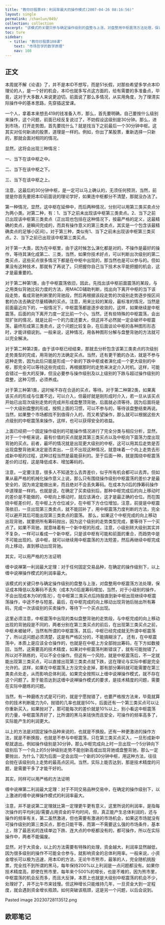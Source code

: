 ```yaml
---
title: "教你炒股票49：利润率最大的操作模式(2007-04-26 08:16:56)"
layout: single
permalink: /chanlun/049/
collection: collection
excerpt: "该模式的关键只参与确定操作级别的盘整与上涨，对盘整用中枢震荡方法处理，保证成本降低以及筹码不丢失（成本为0后是筹码增加，当然，对于小级别的操作，不会出现成本为0的情况），在中枢第三类买点后持股直到新中枢出现继续中枢震荡操作，中途不参与短差。最后，在中枢完成的向上移动出现背驰后抛出所有筹码，完成一次该级别的买卖操作，等待下一个买点出现。"
toc: ture
sidebar:
  - title: "教你炒股票108课"
    text: "市场哲学的数学原理"
    nav: 108
---
```

## 正文

本周就不解《论语》了，并不是本ID不想写，而是51长假，对那些希望多学点本ID理论的人，是一个好的机会，本ID也就多写点这方面的，给有需要的多准备点，毕竟，这对于大多数人来说更迫切。前面说了那么多情况，从实用角度，为了理清实际操作中的基本思路，先穿插这堂课。

一个人，拿着本来想去419的钱准备入市，那么，首先要明确，自己要按什么级别来操作，这个问题，前面已经反复说过了，不妨假设这级别是30分钟。那么，进到市场，打开走势图，首先要找什么？就是找当下之前最后一个30分钟中枢。这其实对任何新进的股票，道理是一样的。例如，你出了某股票，重新选择一只新的，那就会面对相同的情况。

显然，这将会出现三种情况：

一、当下在该中枢之中。

二、当下在该中枢之下。

三、当下在该中枢之上。

注意，这最后的30分钟中枢，是一定可以马上确认的，无须任何预测，当然，前提是你首先要把本ID前面说的理论学好，如果连中枢都分不清楚，那就没办法了。

第一种情况，显然，这中枢在延伸中，而后两种情况，分别可以用第三类买卖点分为两小类。对第二种，有：1、当下之前未出现该中枢第三类卖点。2、当下之前已出现该中枢第三类卖点（正出现也包括在这种情况下，按最严格的定义，这最精确的卖点，是瞬间完成的，而具有操作意义的第三类卖点，其实是一个包含该最精确卖点的足够小区间）。对于第三种，类似有1、当下之前未出现该中枢第三类买点。2、当下之前已出现该中枢第三类买点。

对于第一大类，因为在中枢里，由于这时候怎么演化都是对的，不操作是最好的操作，等待其演化成第二、三类，当然，如果你技术好点，可以判断出次级别的第二类买点，这些买点很多情况下都是在中枢中出现的，那当然也是可以参与的。但如果没有这种技术，那就有了再说了。只把握你自己当下技术水平能把握的机会，这才是最重要的。

对于第二种第1类，由于中枢震荡依旧，因此，先找出该中枢前面震荡的某段，与之用类似背驰比较力度的方法，用MACD辅助判断，找出向下离开中枢的当下该段走势，看成背驰判断里的背驰段，然后再根据该段走势的次级别走势逐步按区间套的办法去确定尽量精确的买点。注意，用来比较的某段，最标准的情况，当然是前面最近向下的，一般情况下，中枢震荡都是逐步收敛的，这样，如果继续是中枢震荡，后面的向下离开力度一定比前一个小。当然，还有些特殊的中枢震荡，会出现扩张的情况，就是比前一个的力度还要大，但这并不必然就一定会破坏中枢震荡，最终形成第三类卖点，这个问题比较复杂，在后面谈论中枢的各种图形形态时，才能详细说到。一般来说，这种情况，用各种图形分解与盘整背驰的方法就可以完全解决。

对于第二种第2类，由于该中枢已经结束，那就去分析包含该第三类卖点的次级别走势类型的完成，用背驰的方法确定买点。当然，还有更干脆的办法，就是不参与这种走势，因为此后只能是形成一个新的下跌中枢或者演化成一个更大级别的中枢，那完全可以等待这些完成后，再根据那时的走势来决定介入时机。这样，可能会错过一些大的反弹，但没必要参与操作级别及以上级别的下跌与超过操作级别的盘整，这种习惯，必须养成。

对于第三种第1类，这时候不存在合适的买点，等待。对于第二种第2类，如果离该买点的形成与位置不远，可以介入，但最好就是刚形成时介入，若一旦从该买点开始已出现次级别走势的完成并形成盘整顶背驰，后面就必须等待，因为后面将是一个大级别盘整的形成，按照上面的习惯，可以不参与的，等待该盘整结束再说。当然，如果整个市场都找不到值得介入的，而又希望操作，那么就可以根据这些大点级别的中枢震荡来操作，这样，也可以获得安全的收益。

上面已经把一个固定操作级别的可能操作情况进行了完全分类与相应分析，显然，对于一个中枢来说，最有价值的买点就是其第三类买点以及中枢向下震荡力度出现背驰的买点。前者，最坏的情况就是出现更大级别的中枢，这可以用其后走势是否出现盘整背驰来决定是否卖出，一旦不出现这种情况，就意味着一个向上走势去形成新中枢的过程，这种过程当然是最能获利的。至于后面一种，就是围绕中枢震荡差价的过程，这是降低成本、增加筹码的。

注意，一定要注意，很多人不知道怎么去弄差价，似乎所有机会都可以去弄。但如果从最严格的机械化操作意义上说，那么只有围绕操作级别中枢震荡的差价才是最安全的，因为肯定能做出来，而且绝对不会丢失筹码。在成本为0后的挣筹码操作中道理是一样的。也就是说，在确定了买卖级别后，那种中枢完成后的向上移动时的差价是不能做的，中枢向上移动时，就应该满仓，这才是最正确的仓位。而在围绕中枢差价时，在中枢上方仓位减少，在中枢下方仓位增加，注意，前提是中枢震荡依旧，一旦出现第三类卖点，就不能回补了，用中枢震荡力度判断的方法，完全可以避开其后可能出现第三类卖点的震荡。
那么，如果这个中枢完成的向上移动出现背驰，就要把所有筹码抛出，因为这个级别的走势类型完成，要等待下一个买点了。如果不背驰，就意味着有一个新中枢的形成，注意，小级别转大级别其实并不复杂，一样可以看成一个新中枢，只是该中枢有可能和前面的重合，而趋势中是不可能出现的。该中枢，就可以继续用中枢震荡的方法短差，然后再继续中枢完成向上移动，直到移动出现背驰。

其实，可以用严格的方法证明

缠中说禅第一利润最大定理：对于任何固定交易品种，在确定的操作级别下，以上缠中说禅操作模式的利润率最大。

该模式的关键只参与确定操作级别的盘整与上涨，对盘整用中枢震荡方法处理，保证成本降低以及筹码不丢失（成本为0后是筹码增加，当然，对于小级别的操作，不会出现成本为0的情况），在中枢第三类买点后持股直到新中枢出现继续中枢震荡操作，中途不参与短差。最后，在中枢完成的向上移动出现背驰后抛出所有筹码，完成一次该级别的买卖操作，等待下一个买点出现。

这里必须注意，中枢震荡中出现的类似盘整背驰的走势段，与中枢完成的向上移动出现的背驰段是不同的，两者分别在第三类买点的前后，在出现第三类买点之前，中枢未被破坏，当然有所谓的中枢震荡，其后，中枢已经完成就无所谓中枢震荡了，所以这问题必须清楚，这是有严格区分的，不能搞糊涂了。
还有，在中枢震荡中，本质上是应该全仓操作的，也就是在中枢上方全部抛出筹码，在下方如数接回，当然，这需要高的技术精度，如果对中枢震荡判断错误了，就有可能抛错了。所以对不熟练的，可以不全仓操作。但这有一个风险，就是中枢震荡后，不一定就能出现第三类买点，可以直接出现第三类卖点就下跌，这在理论与实际中都是完全允许的。这样，如果在中枢震荡上方没完全走掉，那有部分筹码就可能需要在第三类卖点处走，从而影响总体利润。如果完全按照以上缠中说禅操作模式，就不存在这个问题了。至于能否达到这缠中说禅操作模式的要求，是技术精度的问题，需要在实际中磨练的问题。

当然，有一种磨练方式是可行的，就是宁愿抛错了，也要严格按方法来，毕竟就算你的技术判断能力为0，抛错的几率也就是50%，后面还有一个第三类买点可以让你重新买入，如果抛对了，那可能每次的差价就是10%以上，别小看这中枢震荡的力量，中枢震荡弄好了，比所谓的黑马来钱快而且安全，可操作的频率高多了，实际能产生的利润更大。

以上的方法是对固定操作品种来说的，也就是不换股。还有一种更激进的操作方法，就是不断换股，也就是不参与中枢震荡，只在第三类买点买入，一旦形成新中枢就退出。例如操作级别是30分钟，那么中枢完成向上时一旦出现一个5分钟向下级别后下一个向上的5分钟级别走势不能创新高或出现背驰或盘整背驰，那么一定要抛出，为什么？因为后面一定会出现一个新的30分钟中枢，用这种方法，往往会抛在该级别向上走势的最高点区间。当然，实际上能否达到，那是技术精度的问题，是需要干多了才能干好的。

其实，同样可以用严格的方法证明

缠中说禅第二利润最大定理：对于不同交易品种交易中，在确定的操作级别下，以上激进的缠中说禅操作模式的利润率最大。

注意，并不是说第二定理就比第一定理更牛更有意义，这里所说的利润率，是指每次操作的平均利润/需要占用资金的平均时间，但，真正能产生总体利润的，还与操作的频率有关，第二虽然激进，但也需要有激进的市场机会，如果这市场就没有可操作级别的第三类买点，那也只能干等，而第一不需要这么强的市场条件，基本上，除了最恶劣的连续单边下跌、连大点的中枢都没有的，都可操作，所以在实际操作中，两者不能偏废。

显然，对于大资金，以上的方法需要有特殊的处理，资金越大，利润率显然越低，因为很多级别的操作不可能全仓参与，就影响资金的总体利用率。一般来说，小资金增长可以极为迅速，用本ID的方法，无论牛市熊市，最笨的人，完全随机挑股票，完全找不到所谓的黑马，每年保持200%以上利润是一点问题都没有。如果你技术精度高，即使在熊市里，每年来个500%的增长，也是不难的，因为熊市里，中枢震荡的机会反而多，而且大反弹，本质上也就是大级别中枢震荡的机会不少，处理好了，并不比牛市来钱慢。但这种增长只能维持几年，一旦资金大到一定程度，就会遇到资金增长瓶颈。如何突破该瓶颈，这是另一个问题，以后会说到。

Pasted image 20230728113512.png


## 欧耶笔记